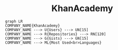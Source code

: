 <h1 align="center">KhanAcademy</h1>

```mermaid
graph LR
COMPANY_NAME{KhanAcademy}
COMPANY_NAME ---> U{Users} ---> UN[15]
COMPANY_NAME ---> R{Repositories} ---> RN[120]
COMPANY_NAME ---> G{Gists} ---> GN[15]
COMPANY_NAME ---> ML{Most Used<br>Languages}
```
